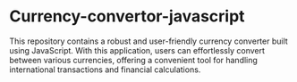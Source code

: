 # Currency-convertor-javascript
This repository contains a robust and user-friendly currency converter built using JavaScript. With this application, users can effortlessly convert between various currencies, offering a convenient tool for handling international transactions and financial calculations.
